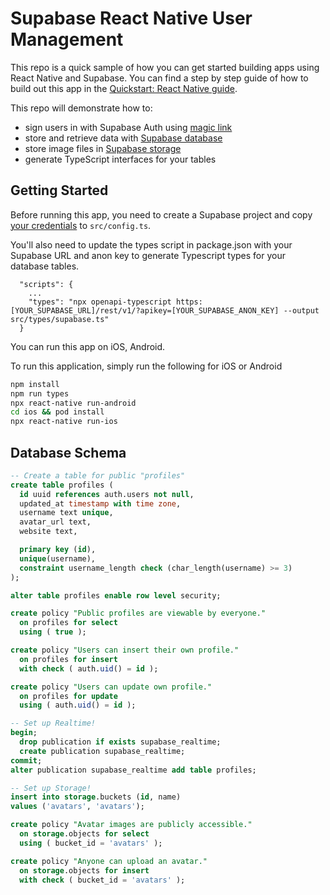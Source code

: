 # Supabase React Native User Management

This repo is a quick sample of how you can get started building apps using React Native and Supabase. You can find a step by step guide of how to build out this app in the [Quickstart: React Native guide](https://supabase.io/docs/guides/with-react-native).

This repo will demonstrate how to:

- sign users in with Supabase Auth using [magic link](https://supabase.io/docs/reference/dart/auth-signin#sign-in-with-magic-link)
- store and retrieve data with [Supabase database](https://supabase.io/docs/guides/database)
- store image files in [Supabase storage](https://supabase.io/docs/guides/storage)
- generate TypeScript interfaces for your tables

## Getting Started

Before running this app, you need to create a Supabase project and copy [your credentials](https://supabase.io/docs/guides/with-react-native#get-the-api-keys) to `src/config.ts`.

You'll also need to update the types script in package.json with your Supabase URL and anon key to generate Typescript types for your database tables.

```
  "scripts": {
    ...
    "types": "npx openapi-typescript https:[YOUR_SUPABASE_URL]/rest/v1/?apikey=[YOUR_SUPABASE_ANON_KEY] --output src/types/supabase.ts"
  }
```

You can run this app on iOS, Android.

To run this application, simply run the following for iOS or Android

```bash
npm install
npm run types
npx react-native run-android
cd ios && pod install
npx react-native run-ios
```

## Database Schema

```sql
-- Create a table for public "profiles"
create table profiles (
  id uuid references auth.users not null,
  updated_at timestamp with time zone,
  username text unique,
  avatar_url text,
  website text,

  primary key (id),
  unique(username),
  constraint username_length check (char_length(username) >= 3)
);

alter table profiles enable row level security;

create policy "Public profiles are viewable by everyone."
  on profiles for select
  using ( true );

create policy "Users can insert their own profile."
  on profiles for insert
  with check ( auth.uid() = id );

create policy "Users can update own profile."
  on profiles for update
  using ( auth.uid() = id );

-- Set up Realtime!
begin;
  drop publication if exists supabase_realtime;
  create publication supabase_realtime;
commit;
alter publication supabase_realtime add table profiles;

-- Set up Storage!
insert into storage.buckets (id, name)
values ('avatars', 'avatars');

create policy "Avatar images are publicly accessible."
  on storage.objects for select
  using ( bucket_id = 'avatars' );

create policy "Anyone can upload an avatar."
  on storage.objects for insert
  with check ( bucket_id = 'avatars' );
```
